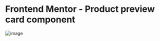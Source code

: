 # Frontend Mentor - Product preview card component
![image](https://user-images.githubusercontent.com/109930651/187795041-5effc435-624f-4c30-8360-f05830dcf7c5.png)
